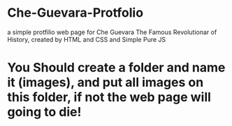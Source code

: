 # Che-Guevara-Protfolio
a simple protfilio web page for Che Guevara The Famous Revolutionar of History, created by HTML and CSS and Simple Pure JS

# You Should create a folder and name it (images), and put all images on this folder, if not the web page will going to die!
